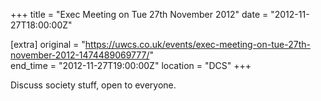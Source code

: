 +++
title = "Exec Meeting on Tue 27th November 2012"
date = "2012-11-27T18:00:00Z"

[extra]
original = "https://uwcs.co.uk/events/exec-meeting-on-tue-27th-november-2012-1474489069777/"    
end_time = "2012-11-27T19:00:00Z"
location = "DCS"
+++

Discuss society stuff, open to everyone.

